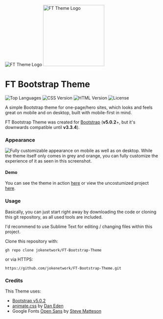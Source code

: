 ![FT Theme Logo](https://jokenetwork.de/git/img/FTTheme.svg)
<img src="https://jokenetwork.de/git/img/FTTheme.svg" width="200" alt="FT Theme Logo">
# FT Bootstrap Theme
![Top Languages](https://img.shields.io/github/languages/top/jokenetwork/FT-Bootstrap-Theme?style=flat-square)
![CSS Version](https://img.shields.io/badge/CSS-v3-blue?style=flat-square)
![HTML Version](https://img.shields.io/badge/HTML-v5-red?style=flat-square)
![License](https://img.shields.io/github/license/jokenetwork/FT-Bootstrap-Theme?style=flat-square)

A simple Bootstrap theme for one-page/hero sites, which looks and feels great on mobile and on desktop, built with mobile-first in mind.

FT Bootstrap Theme was created for [Bootstrap](https://getbootstrap.com) (**v5.0.2**+, but it's downwards compatible until **v3.3.4**).

### Appearance
![Fully customizable appearance on mobile as well as on desktop.](https://jokenetwork.de/git/img/screenshot.png)
While the theme itself only comes in grey and orange, you can fully customize the experience of it as seen in this screenshot. 

#### Demo
You can see the theme in action [here](https://brembeck.me) or view the uncostumized project [here](https://home-5003623867.app-ionos.space).

### Usage
Basically, you can just start right away by downloading the code or cloning this git repository, as all used tools are included. 

I'd recommend to use Sublime Text for editing / changing files within this project.

Clone this repository with:

    gh repo clone jokenetwork/FT-Bootstrap-Theme

or via HTTPS:

    https://github.com/jokenetwork/FT-Bootstrap-Theme.git

### Credits

This Theme uses:

 - [Bootstrap v5.0.2](https://getboostrap.com)
 -  [animate.css](http://animate.style) by [Dan Eden](https://daneden.me)
 - Google Fonts [Open Sans](https://fonts.google.com/specimen/Open+Sans) by [Steve Matteson](https://fonts.google.com/specimen/Open+Sans?query=Steve%20Matteson)
